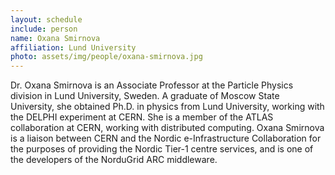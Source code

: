 ```yaml
---
layout: schedule
include: person
name: Oxana Smirnova
affiliation: Lund University
photo: assets/img/people/oxana-smirnova.jpg
---
```


Dr. Oxana Smirnova is an Associate Professor at the Particle Physics
division in Lund University, Sweden. A graduate of Moscow State
University, she obtained Ph.D. in physics from Lund University, working
with the DELPHI experiment at CERN. She is a member of the ATLAS
collaboration at CERN, working with distributed computing. Oxana
Smirnova is a liaison between CERN and the Nordic e-Infrastructure
Collaboration for the purposes of providing the Nordic Tier-1 centre
services, and is one of the developers of the NorduGrid ARC middleware.
